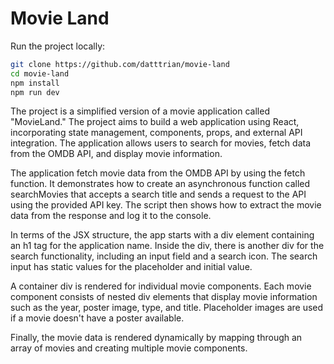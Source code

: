 # Movie Land

Run the project locally:

``` bash
git clone https://github.com/datttrian/movie-land
cd movie-land
npm install
npm run dev
```

The project is a simplified version of a movie application called "MovieLand." The project aims to build a web application using React, incorporating state management, components, props, and external API integration. The application allows users to search for movies, fetch data from the OMDB API, and display movie information.

The application fetch movie data from the OMDB API by using the fetch function. It demonstrates how to create an asynchronous function called searchMovies that accepts a search title and sends a request to the API using the provided API key. The script then shows how to extract the movie data from the response and log it to the console.

In terms of the JSX structure, the app starts with a div element containing an h1 tag for the application name. Inside the div, there is another div for the search functionality, including an input field and a search icon. The search input has static values for the placeholder and initial value. 

A container div is rendered for individual movie components. Each movie component consists of nested div elements that display movie information such as the year, poster image, type, and title. Placeholder images are used if a movie doesn't have a poster available.

Finally, the movie data is rendered dynamically by mapping through an array of movies and creating multiple movie components.
